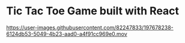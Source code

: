 # Tic Tac Toe Game built with React 


https://user-images.githubusercontent.com/82247833/197678238-6124db53-5049-4b23-aad0-a4f91cc969e0.mov


